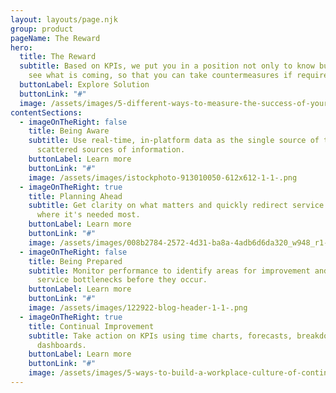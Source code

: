 ```yaml
---
layout: layouts/page.njk
group: product
pageName: The Reward
hero:
  title: The Reward
  subtitle: Based on KPIs, we put you in a position not only to know but also to
    see what is coming, so that you can take countermeasures if required.
  buttonLabel: Explore Solution
  buttonLink: "#"
  image: /assets/images/5-different-ways-to-measure-the-success-of-your-small-business-or-startup-1-1-.png
contentSections:
  - imageOnTheRight: false
    title: Being Aware
    subtitle: Use real-time, in-platform data as the single source of truth - not
      scattered sources of information.
    buttonLabel: Learn more
    buttonLink: "#"
    image: /assets/images/istockphoto-913010050-612x612-1-1-.png
  - imageOnTheRight: true
    title: Planning Ahead
    subtitle: Get clarity on what matters and quickly redirect service coverage to
      where it's needed most.
    buttonLabel: Learn more
    buttonLink: "#"
    image: /assets/images/008b2784-2572-4d31-ba8a-4adb6d6da320_w948_r1-1-1-.png
  - imageOnTheRight: false
    title: Being Prepared
    subtitle: Monitor performance to identify areas for improvement and detect
      service bottlenecks before they occur.
    buttonLabel: Learn more
    buttonLink: "#"
    image: /assets/images/122922-blog-header-1-1-.png
  - imageOnTheRight: true
    title: Continual Improvement
    subtitle: Take action on KPIs using time charts, forecasts, breakdowns, and
      dashboards.
    buttonLabel: Learn more
    buttonLink: "#"
    image: /assets/images/5-ways-to-build-a-workplace-culture-of-continuous-improvement-1-1-.png
---
```

